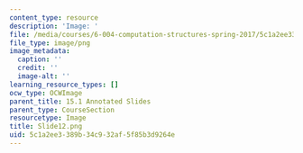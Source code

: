```yaml
---
content_type: resource
description: 'Image: '
file: /media/courses/6-004-computation-structures-spring-2017/5c1a2ee3389b34c932af5f85b3d9264e_Slide12.png
file_type: image/png
image_metadata:
  caption: ''
  credit: ''
  image-alt: ''
learning_resource_types: []
ocw_type: OCWImage
parent_title: 15.1 Annotated Slides
parent_type: CourseSection
resourcetype: Image
title: Slide12.png
uid: 5c1a2ee3-389b-34c9-32af-5f85b3d9264e
---
```

